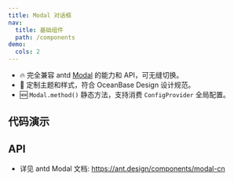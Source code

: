 ```yaml
---
title: Modal 对话框
nav:
  title: 基础组件
  path: /components
demo:
  cols: 2
---
```


- 🔥 完全兼容 antd [Modal](https://ant.design/components/modal-cn) 的能力和 API，可无缝切换。
- 💄 定制主题和样式，符合 OceanBase Design 设计规范。
- 🆕 `Modal.method()` 静态方法，支持消费 `ConfigProvider` 全局配置。

## 代码演示

<!-- prettier-ignore -->
<code src="./demo/basic.tsx" title="基本"></code>
<code src="./demo/over-height.tsx" title="高度自适应" description="高度超出自动滚动"></code>
<code src="./demo/static-function.tsx" title="静态方法" description="支持消费 `ConfigProvider` 全局配置"></code>

## API

- 详见 antd Modal 文档: https://ant.design/components/modal-cn
